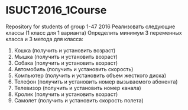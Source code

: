 # ISUCT2016_1Course
Repository for students of group 1-47 2016
Реализовать следующие классы (1 класс для 1 варианта) Определить минимум 3 переменных класса и 3 метода для класса:
 
 1. Кошка (получить и установить возраст)
 2. Мышка (получить и установить возраст)
 3. Собака (получить и установить возраст)
 4. Автомобиль (получить и установить скорость)
 5. Компьютер (получить и установить объем жесткого диска)
 6. Телефон (получить и установить номер вызываемого абонента)
 7. Телевизор (получить и установить номер канала)
 9. Кролик (получить и установить возраст)
 10. Самолет (получить и установить скорость полета)
